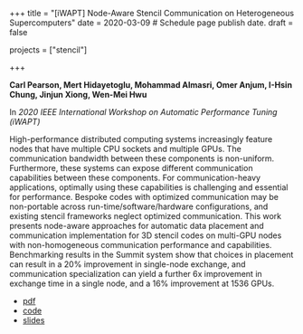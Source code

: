 +++
title = "[iWAPT] Node-Aware Stencil Communication on Heterogeneous Supercomputers"
date = 2020-03-09  # Schedule page publish date.
draft = false

projects = ["stencil"]

+++

**Carl Pearson, Mert Hidayetoglu, Mohammad Almasri, Omer Anjum, I-Hsin Chung, Jinjun Xiong, Wen-Mei Hwu**

In *2020 IEEE International Workshop on Automatic Performance Tuning (iWAPT)*

High-performance distributed computing systems increasingly feature nodes that have multiple CPU sockets and multiple GPUs.
The communication bandwidth between these components is non-uniform.
Furthermore, these systems can expose different communication capabilities between these components.
For communication-heavy applications, optimally using these capabilities is challenging and essential for performance. 
Bespoke codes with optimized communication may be non-portable across run-time/software/hardware configurations, and existing stencil frameworks neglect optimized communication.
This work presents node-aware approaches for automatic data placement and communication implementation for 3D stencil codes on multi-GPU nodes with non-homogeneous communication performance and capabilities.
Benchmarking results in the Summit system show that choices in placement can result in a 20% improvement in single-node exchange, and communication specialization can yield a further 6x improvement in exchange time in a single node, and a 16% improvement at 1536 GPUs.

* [pdf](pdf/20200522_pearson_iwapt.pdf)
* [code](https://github.com/cwpearson/stencil)
* [slides](pdf/20200522_pearson_iwapt_slides.pdf)